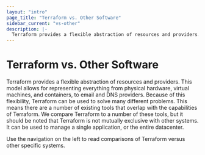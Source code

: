 ```yaml
---
layout: "intro"
page_title: "Terraform vs. Other Software"
sidebar_current: "vs-other"
description: |-
  Terraform provides a flexible abstraction of resources and providers. This model allows for representing everything from physical hardware, virtual machines, and containers, to email and DNS providers. Because of this flexibility, Terraform can be used to solve many different problems. This means there are a number of existing tools that overlap with the capabilities of Terraform. We compare Terraform to a number of these tools, but it should be noted that Terraform is not mutually exclusive with other systems. It can be used to manage a single application, or the entire datacenter.
---
```


# Terraform vs. Other Software

Terraform provides a flexible abstraction of resources and providers. This model
allows for representing everything from physical hardware, virtual machines, and
containers, to email and DNS providers. Because of this flexibility, Terraform
can be used to solve many different problems. This means there are a number of
existing tools that overlap with the capabilities of Terraform. We compare Terraform
to a number of these tools, but it should be noted that Terraform is not mutually
exclusive with other systems. It can be used to manage a single application, or the
entire datacenter.

Use the navigation on the left to read comparisons of Terraform versus other
specific systems.

